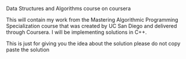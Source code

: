 Data Structures and Algorithms course on coursera

This will contain my work from the Mastering Algorithmic Programming Specialization course that was created by UC San Diego and delivered through Coursera. I will be implementing solutions in  C++.

This is just for giving you the idea about the solution please do not copy paste the solution

